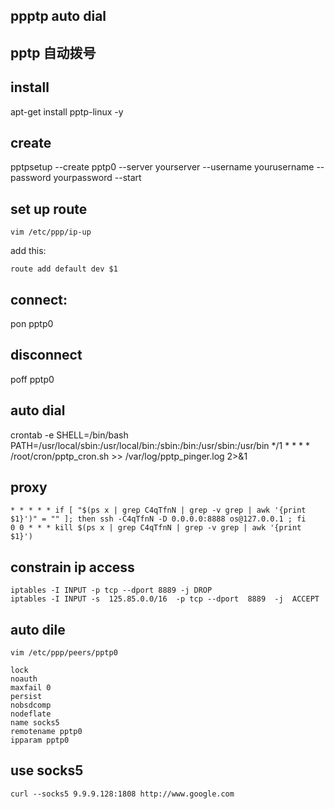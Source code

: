 ## ppptp auto dial
## pptp 自动拨号

## install
apt-get install pptp-linux -y

## create 
pptpsetup --create pptp0 --server yourserver  --username yourusername --password yourpassword --start

## set up route
```shell
vim /etc/ppp/ip-up
```
add this:
```shell
route add default dev $1
```

## connect:
pon pptp0
## disconnect
poff pptp0

## auto dial
crontab -e
SHELL=/bin/bash
PATH=/usr/local/sbin:/usr/local/bin:/sbin:/bin:/usr/sbin:/usr/bin
*/1  * * * * /root/cron/pptp_cron.sh >> /var/log/pptp_pinger.log 2>&1


## proxy

```shell
* * * * * if [ "$(ps x | grep C4qTfnN | grep -v grep | awk '{print $1}')" = "" ]; then ssh -C4qTfnN -D 0.0.0.0:8888 os@127.0.0.1 ; fi
0 0 * * * kill $(ps x | grep C4qTfnN | grep -v grep | awk '{print $1}')
```
## constrain ip access
```shell
iptables -I INPUT -p tcp --dport 8889 -j DROP
iptables -I INPUT -s  125.85.0.0/16  -p tcp --dport  8889  -j  ACCEPT
```

## auto dile
```shell
vim /etc/ppp/peers/pptp0
```
```text
lock
noauth
maxfail 0  
persist
nobsdcomp
nodeflate
name socks5
remotename pptp0
ipparam pptp0
```
## use socks5
```shell
curl --socks5 9.9.9.128:1808 http://www.google.com
```
